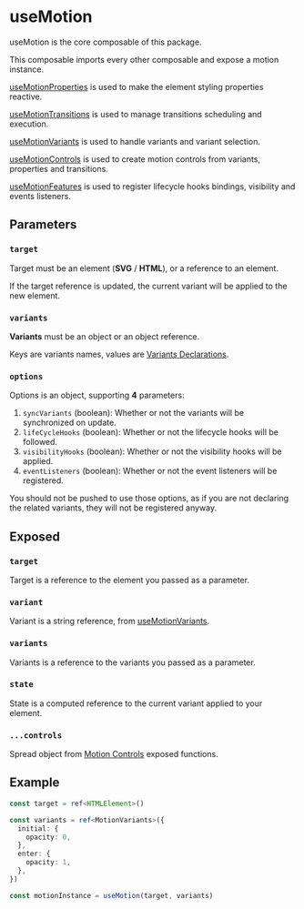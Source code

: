 # useMotion

useMotion is the core composable of this package.

This composable imports every other composable and expose a motion instance.

[useMotionProperties](/docs/api/use-motion-properties) is used to make the element styling properties reactive.

[useMotionTransitions](/docs/api/use-motion-transitions) is used to manage transitions scheduling and execution.

[useMotionVariants](/docs/api/use-motion-variants) is used to handle variants and variant selection.

[useMotionControls](/docs/api/use-motion-controls) is used to create motion controls from variants, properties and transitions.

[useMotionFeatures](/docs/api/use-motion-features) is used to register lifecycle hooks bindings, visibility and events listeners.

## Parameters

### `target`

Target must be an element (**SVG** / **HTML**), or a reference to an element.

If the target reference is updated, the current variant will be applied to the new element.

### `variants`

**Variants** must be an object or an object reference.

Keys are variants names, values are [Variants Declarations](/docs/features/variants).

### `options`

Options is an object, supporting **4** parameters:

1. `syncVariants` (boolean): Whether or not the variants will be synchronized on update.
2. `lifeCycleHooks` (boolean): Whether or not the lifecycle hooks will be followed.
3. `visibilityHooks` (boolean): Whether or not the visibility hooks will be applied.
4. `eventListeners` (boolean): Whether or not the event listeners will be registered.

You should not be pushed to use those options, as if you are not declaring the related variants, they will not be registered anyway.

## Exposed

### `target`

Target is a reference to the element you passed as a parameter.

### `variant`

Variant is a string reference, from [useMotionVariants](/docs/api/use-motion-variants).

### `variants`

Variants is a reference to the variants you passed as a parameter.

### `state`

State is a computed reference to the current variant applied to your element.

### `...controls`

Spread object from [Motion Controls](/docs/api/use-motion-controls) exposed functions.

## Example

```typescript
const target = ref<HTMLElement>()

const variants = ref<MotionVariants>({
  initial: {
    opacity: 0,
  },
  enter: {
    opacity: 1,
  },
})

const motionInstance = useMotion(target, variants)
```
